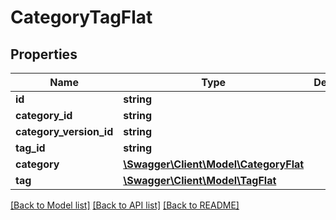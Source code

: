# CategoryTagFlat

## Properties
Name | Type | Description | Notes
------------ | ------------- | ------------- | -------------
**id** | **string** |  | [optional] 
**category_id** | **string** |  | 
**category_version_id** | **string** |  | [optional] 
**tag_id** | **string** |  | 
**category** | [**\Swagger\Client\Model\CategoryFlat**](CategoryFlat.md) |  | [optional] 
**tag** | [**\Swagger\Client\Model\TagFlat**](TagFlat.md) |  | [optional] 

[[Back to Model list]](../../README.md#documentation-for-models) [[Back to API list]](../../README.md#documentation-for-api-endpoints) [[Back to README]](../../README.md)

